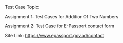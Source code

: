 Test Case Topic:

Assignment 1: Test Cases for Addition Of Two Numbers

Assignment 2: Test Case for E-Passport contact form

Site Link: https://www.epassport.gov.bd/contact
